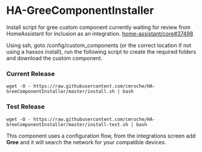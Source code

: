 # HA-GreeComponentInstaller
Install script for gree custom component currently waiting for review from HomeAssistant for inclusion as an integration. [home-assistant/core#37498](https://github.com/home-assistant/core/pull/37498)

Using ssh, goto /config/custom_components (or the correct location if not using a hassos install), run the following script to create the required folders and download the custom component.

### Current Release
`wget -O - https://raw.githubusercontent.com/cmroche/HA-GreeComponentInstaller/master/install.sh | bash`

### Test Release
`wget -O - https://raw.githubusercontent.com/cmroche/HA-GreeComponentInstaller/master/install-test.sh | bash`

This component uses a configuration flow, from the integrations screen add **Gree** and it will search the network for your compatible devices.

